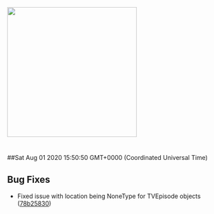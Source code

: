 <img width="300px" src="https://sickrage.ca/img/logo-stacked.png" />

# 

##Sat Aug 01 2020 15:50:50 GMT+0000 (Coordinated Universal Time)


## Bug Fixes
  - Fixed issue with location being NoneType for TVEpisode objects
  ([78b25830](https://gitlab-ci-token:25ujmAQJn9mjf42U-vrC@git.sickrage.ca/SiCKRAGE/sickrage/commit/78b2583093228cbcd5ab57765d5c6d031d9d373b))




